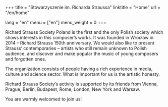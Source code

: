 +++
title = "Stowarzyszenie im. Richarda Straussa"
linktitle = "Home"
url = "/en/home"

lang = "en"
menu = ["en"]
menu_weight = 0
+++

Richard Strauss Society Poland is the first and the only Polish society which shows interests in this composer’s works. It was founded in Wrocław in 2014 – Richard Strauss 150th anniversary. We would also like to present Strauss’ contemporaries – artists who still remain unknown to Polish audience, and discover and make popular the music of young composers and forgotten ones.

The organization consists of people having a rich experience in media, culture and science sector. What is important for us is the artistic honesty.

Richard Strauss Society’s activity is supported by its friends from Vienna, Prague, Berlin, Budapest, Rome, London, New York and Warsaw.

You are warmly welcomed to join us!
